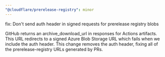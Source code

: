 ```yaml
---
"@cloudflare/prerelease-registry": minor
---
```


fix: Don't send auth header in signed requests for prerelease registry blobs

GitHub returns an archive_download_url in responses for Actions
artifacts. This URL redirects to a signed Azure Blob Storage URL
which fails when we include the auth header. This change removes
the auth header, fixing all of the prerelease-registry URLs
generated by PRs.
